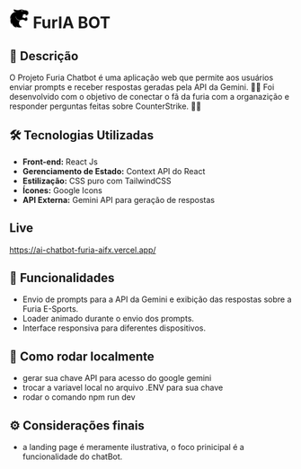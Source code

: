 # <img src="/src/assets/furia_icon.png" alt="" width="35" height="35"/> FurIA BOT

## 📝 Descrição

O Projeto Furia Chatbot é uma aplicação web que permite aos usuários enviar prompts e receber respostas geradas pela API da Gemini. 🚀‍🌐 Foi desenvolvido com o objetivo de conectar o fã da furia com a organazição e responder perguntas feitas sobre CounterStrike. 🧠‍💡

## 🛠️ Tecnologias Utilizadas

- **Front-end:** React Js
- **Gerenciamento de Estado:** Context API do React
- **Estilização:** CSS puro com TailwindCSS
- **Ícones:** Google Icons
- **API Externa:** Gemini API para geração de respostas


## Live

https://ai-chatbot-furia-aifx.vercel.app/

## 🎈 Funcionalidades

- Envio de prompts para a API da Gemini e exibição das respostas sobre a Furia E-Sports.
- Loader animado durante o envio dos prompts.
- Interface responsiva para diferentes dispositivos.

## 🤝 Como rodar localmente

- gerar sua chave API para acesso do google gemini
- trocar a variavel local no arquivo .ENV para sua chave
- rodar o comando npm run dev

## ⚙ Considerações finais 

- a landing page é meramente ilustrativa, o foco prinicipal é a funcionalidade do chatBot.
